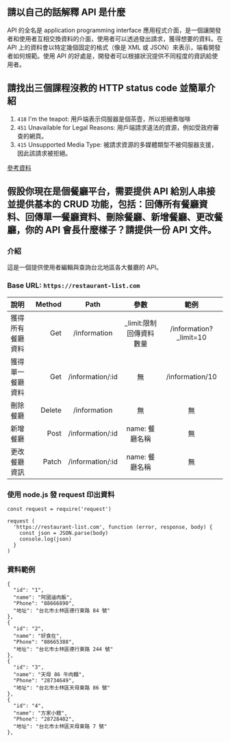 ## 請以自己的話解釋 API 是什麼
API 的全名是 application programming interface 應用程式介面，是一個讓開發者和使用者互相交換資料的介面，使用者可以透過發出請求，獲得想要的資料。在 API 上的資料會以特定幾個固定的格式（像是 XML 或 JSON）來表示，端看開發者如何規範。使用 API 的好處是，開發者可以根據狀況提供不同程度的資訊給使用者。

## 請找出三個課程沒教的 HTTP status code 並簡單介紹
1. `418` I'm the teapot: 用戶端表示伺服器是個茶壺，所以拒絕煮咖啡
2.  `451` Unavailable for Legal Reasons: 用戶端請求違法的資源，例如受政府審查的網頁。
3.  `415` Unsupported Media Type: 被請求資源的多媒體類型不被伺服器支援，因此該請求被拒絕。


[參考資料](https://developer.mozilla.org/zh-TW/docs/Web/HTTP/Status)

## 假設你現在是個餐廳平台，需要提供 API 給別人串接並提供基本的 CRUD 功能，包括：回傳所有餐廳資料、回傳單一餐廳資料、刪除餐廳、新增餐廳、更改餐廳，你的 API 會長什麼樣子？請提供一份 API 文件。

### 介紹
這是一個提供使用者編輯與查詢台北地區各大餐廳的 API。

### Base URL: `https://restaurant-list.com`

| 說明 | Method | Path | 參數 | 範例 |
| :-----| ----: | :----: | :---: | :---: |
| 獲得所有餐廳資料 | Get | /information | _limit:限制回傳資料數量 | /information?_limit=10 |
| 獲得單一餐廳資料| Get | /information/:id | 無 | /information/10
| 刪除餐廳 | Delete | /information | 無 | 無
| 新增餐廳 | Post | /information/:id | name: 餐廳名稱 | 無
| 更改餐廳資訊 | Patch | /information/:id | name: 餐廳名稱 | 無 

### 使用 node.js 發 request 印出資料

```
const request = require('request')

request (
  'https://restaurant-list.com', function (error, response, body) {
    const json = JSON.parse(body)
    console.log(json)
  }
) 
```
### 資料範例
```
{ 
  "id": "1",
  "name": "阿國滷肉飯",
  "Phone": "88666890",
  "地址": "台北市士林區德行東路 84 號"
},
{
  "id": "2",
  "name": "好食在",
  "Phone": "88665388",
  "地址": "台北市士林區德行東路 244 號"
},
{
  "id": "3",
  "name": "天母 86 牛肉麵",
  "Phone": "28734649",
  "地址": "台北市士林區天母東路 86 號"
},
{
  "id": "4",
  "name": "方家小館",
  "Phone": "28728402",
  "地址": "台北市士林區天母東路 7 號"
},



